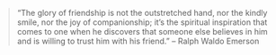 >“The glory of friendship is not the outstretched hand, nor the kindly smile, nor the joy of companionship; it’s the spiritual inspiration that comes to one when he discovers that someone else believes in him and is willing to trust him with his friend.” – Ralph Waldo Emerson